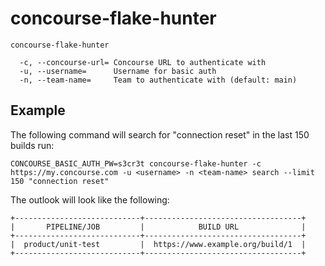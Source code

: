 # concourse-flake-hunter


```
concourse-flake-hunter 

  -c, --concourse-url= Concourse URL to authenticate with
  -u, --username=      Username for basic auth
  -n, --team-name=     Team to authenticate with (default: main)

```

## Example 


The following command will search for "connection reset" in the last 150 builds run:

`CONCOURSE_BASIC_AUTH_PW=s3cr3t concourse-flake-hunter -c https://my.concourse.com -u <username> -n <team-name> search --limit 150 "connection reset"`


The outlook will look like the following:


```
+----------------------------+-----------------------------------+
|       PIPELINE/JOB         |            BUILD URL              |
+----------------------------+-----------------------------------+
|  product/unit-test         |  https://www.example.org/build/1  |
+----------------------------+-----------------------------------+
```
